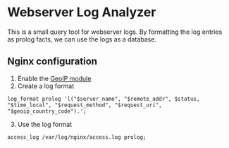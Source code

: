 # Webserver Log Analyzer
This is a small query tool for webserver logs.
By formatting the log entries as prolog facts, we can use the logs as a database.

## Nginx configuration

1. Enable the [GeoIP module](http://nginx.org/en/docs/http/ngx_http_geoip_module.html)
2. Create a log format

```
log_format prolog 'l("$server_name", "$remote_addr", $status, "$time_local", "$request_method", "$request_uri", "$geoip_country_code").';
```

3. Use the log format

```
access_log /var/log/nginx/access.log prolog;
```
